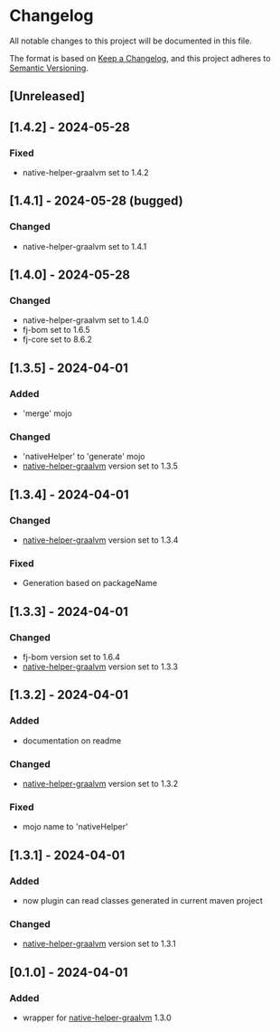 # Changelog

All notable changes to this project will be documented in this file.

The format is based on [Keep a Changelog](https://keepachangelog.com/en/1.1.0/),
and this project adheres to [Semantic Versioning](https://semver.org/spec/v2.0.0.html).

## [Unreleased]

## [1.4.2] - 2024-05-28

### Fixed

- native-helper-graalvm set to 1.4.2

## [1.4.1] - 2024-05-28 (bugged)

### Changed

- native-helper-graalvm set to 1.4.1

## [1.4.0] - 2024-05-28

### Changed

- native-helper-graalvm set to 1.4.0
- fj-bom set to 1.6.5
- fj-core set to 8.6.2

## [1.3.5] - 2024-04-01

### Added

- 'merge' mojo

### Changed

- 'nativeHelper' to 'generate' mojo
- [native-helper-graalvm](https://github.com/fugerit-org/native-helper-graalvm/) version set to 1.3.5

## [1.3.4] - 2024-04-01

### Changed

- [native-helper-graalvm](https://github.com/fugerit-org/native-helper-graalvm/) version set to 1.3.4

### Fixed

- Generation based on packageName

## [1.3.3] - 2024-04-01

### Changed

- fj-bom version set to 1.6.4
- [native-helper-graalvm](https://github.com/fugerit-org/native-helper-graalvm/) version set to 1.3.3

## [1.3.2] - 2024-04-01

### Added

- documentation on readme

### Changed

- [native-helper-graalvm](https://github.com/fugerit-org/native-helper-graalvm/) version set to 1.3.2

### Fixed

- mojo name to 'nativeHelper'

## [1.3.1] - 2024-04-01

### Added

- now plugin can read classes generated in current maven project

### Changed

- [native-helper-graalvm](https://github.com/fugerit-org/native-helper-graalvm/) version set to 1.3.1

## [0.1.0] - 2024-04-01

### Added

- wrapper for [native-helper-graalvm](https://github.com/fugerit-org/native-helper-graalvm/) 1.3.0
